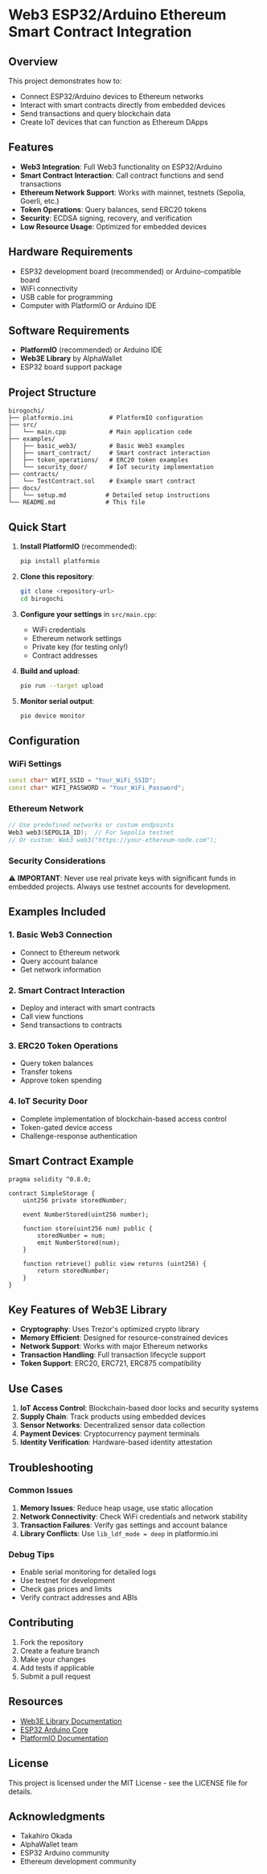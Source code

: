 # Web3 ESP32/Arduino Ethereum Smart Contract Integration

## Overview

This project demonstrates how to:
- Connect ESP32/Arduino devices to Ethereum networks
- Interact with smart contracts directly from embedded devices
- Send transactions and query blockchain data
- Create IoT devices that can function as Ethereum DApps

## Features

- **Web3 Integration**: Full Web3 functionality on ESP32/Arduino
- **Smart Contract Interaction**: Call contract functions and send transactions
- **Ethereum Network Support**: Works with mainnet, testnets (Sepolia, Goerli, etc.)
- **Token Operations**: Query balances, send ERC20 tokens
- **Security**: ECDSA signing, recovery, and verification
- **Low Resource Usage**: Optimized for embedded devices

## Hardware Requirements

- ESP32 development board (recommended) or Arduino-compatible board
- WiFi connectivity
- USB cable for programming
- Computer with PlatformIO or Arduino IDE

## Software Requirements

- **PlatformIO** (recommended) or Arduino IDE
- **Web3E Library** by AlphaWallet
- ESP32 board support package

## Project Structure

```
birogochi/
├── platformio.ini          # PlatformIO configuration
├── src/
│   └── main.cpp            # Main application code
├── examples/
│   ├── basic_web3/         # Basic Web3 examples
│   ├── smart_contract/     # Smart contract interaction
│   ├── token_operations/   # ERC20 token examples
│   └── security_door/      # IoT security implementation
├── contracts/
│   └── TestContract.sol    # Example smart contract
├── docs/
│   └── setup.md           # Detailed setup instructions
└── README.md              # This file
```

## Quick Start

1. **Install PlatformIO** (recommended):
   ```bash
   pip install platformio
   ```

2. **Clone this repository**:
   ```bash
   git clone <repository-url>
   cd birogochi
   ```

3. **Configure your settings** in `src/main.cpp`:
   - WiFi credentials
   - Ethereum network settings
   - Private key (for testing only!)
   - Contract addresses

4. **Build and upload**:
   ```bash
   pio run --target upload
   ```

5. **Monitor serial output**:
   ```bash
   pio device monitor
   ```

## Configuration

### WiFi Settings
```cpp
const char* WIFI_SSID = "Your_WiFi_SSID";
const char* WIFI_PASSWORD = "Your_WiFi_Password";
```

### Ethereum Network
```cpp
// Use predefined networks or custom endpoints
Web3 web3(SEPOLIA_ID);  // For Sepolia testnet
// Or custom: Web3 web3("https://your-ethereum-node.com");
```

### Security Considerations

⚠️ **IMPORTANT**: Never use real private keys with significant funds in embedded projects. Always use testnet accounts for development.

## Examples Included

### 1. Basic Web3 Connection
- Connect to Ethereum network
- Query account balance
- Get network information

### 2. Smart Contract Interaction
- Deploy and interact with smart contracts
- Call view functions
- Send transactions to contracts

### 3. ERC20 Token Operations
- Query token balances
- Transfer tokens
- Approve token spending

### 4. IoT Security Door
- Complete implementation of blockchain-based access control
- Token-gated device access
- Challenge-response authentication

## Smart Contract Example

```solidity
pragma solidity ^0.8.0;

contract SimpleStorage {
    uint256 private storedNumber;
    
    event NumberStored(uint256 number);
    
    function store(uint256 num) public {
        storedNumber = num;
        emit NumberStored(num);
    }
    
    function retrieve() public view returns (uint256) {
        return storedNumber;
    }
}
```

## Key Features of Web3E Library

- **Cryptography**: Uses Trezor's optimized crypto library
- **Memory Efficient**: Designed for resource-constrained devices
- **Network Support**: Works with major Ethereum networks
- **Transaction Handling**: Full transaction lifecycle support
- **Token Support**: ERC20, ERC721, ERC875 compatibility

## Use Cases

1. **IoT Access Control**: Blockchain-based door locks and security systems
2. **Supply Chain**: Track products using embedded devices
3. **Sensor Networks**: Decentralized sensor data collection
4. **Payment Devices**: Cryptocurrency payment terminals
5. **Identity Verification**: Hardware-based identity attestation

## Troubleshooting

### Common Issues

1. **Memory Issues**: Reduce heap usage, use static allocation
2. **Network Connectivity**: Check WiFi credentials and network stability
3. **Transaction Failures**: Verify gas settings and account balance
4. **Library Conflicts**: Use `lib_ldf_mode = deep` in platformio.ini

### Debug Tips

- Enable serial monitoring for detailed logs
- Use testnet for development
- Check gas prices and limits
- Verify contract addresses and ABIs

## Contributing

1. Fork the repository
2. Create a feature branch
3. Make your changes
4. Add tests if applicable
5. Submit a pull request

## Resources

- [Web3E Library Documentation](https://github.com/AlphaWallet/Web3E)
- [ESP32 Arduino Core](https://github.com/espressif/arduino-esp32)
- [PlatformIO Documentation](https://docs.platformio.org/)

## License

This project is licensed under the MIT License - see the LICENSE file for details.

## Acknowledgments

- Takahiro Okada
- AlphaWallet team
- ESP32 Arduino community
- Ethereum development community

